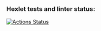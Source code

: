 ### Hexlet tests and linter status:
[![Actions Status](https://github.com/nic11371/algorithms-project-69/actions/workflows/hexlet-check.yml/badge.svg)](https://github.com/nic11371/algorithms-project-69/actions)